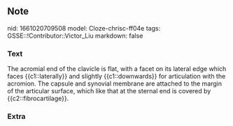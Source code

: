 ## Note
nid: 1661020709508
model: Cloze-chrisc-ff04e
tags: GSSE::!Contributor::Victor_Liu
markdown: false

### Text
<div>
  The acromial end of the clavicle is flat, with a facet on its
  lateral edge which faces {{c1::laterally}} and slightly
  {{c1::downwards}} for articulation with the acromion. The capsule
  and synovial membrane are attached to the margin of the articular
  surface, which like that at the sternal end is covered by
  {{c2::fibrocartilage}}.
</div>

### Extra

